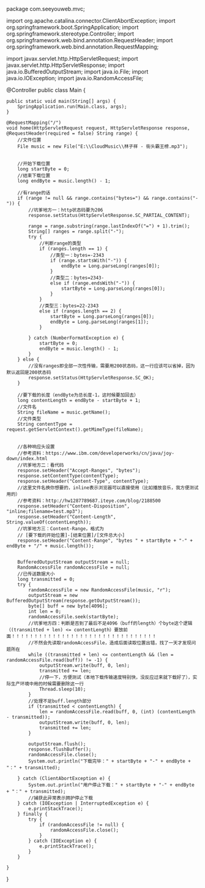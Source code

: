 
package com.seeyouweb.mvc;
 
import org.apache.catalina.connector.ClientAbortException;
import org.springframework.boot.SpringApplication;
import org.springframework.stereotype.Controller;
import org.springframework.web.bind.annotation.RequestHeader;
import org.springframework.web.bind.annotation.RequestMapping;
 
import javax.servlet.http.HttpServletRequest;
import javax.servlet.http.HttpServletResponse;
import java.io.BufferedOutputStream;
import java.io.File;
import java.io.IOException;
import java.io.RandomAccessFile;
 
@Controller
public class Main {
 
    public static void main(String[] args) {
        SpringApplication.run(Main.class, args);
    }
 
    @RequestMapping("/")
    void home(HttpServletRequest request, HttpServletResponse response, @RequestHeader(required = false) String range) {
        //文件位置
        File music = new File("E:\\CloudMusic\\林子祥 - 街头霸王榜.mp3");
 
 
        //开始下载位置
        long startByte = 0;
        //结束下载位置
        long endByte = music.length() - 1;
 
        //有range的话
        if (range != null && range.contains("bytes=") && range.contains("-")) {
            //坑爹地方一：http状态码要为206
            response.setStatus(HttpServletResponse.SC_PARTIAL_CONTENT);
 
            range = range.substring(range.lastIndexOf("=") + 1).trim();
            String[] ranges = range.split("-");
            try {
                //判断range的类型
                if (ranges.length == 1) {
                    //类型一：bytes=-2343
                    if (range.startsWith("-")) {
                        endByte = Long.parseLong(ranges[0]);
                    }
                    //类型二：bytes=2343-
                    else if (range.endsWith("-")) {
                        startByte = Long.parseLong(ranges[0]);
                    }
                }
                //类型三：bytes=22-2343
                else if (ranges.length == 2) {
                    startByte = Long.parseLong(ranges[0]);
                    endByte = Long.parseLong(ranges[1]);
                }
 
            } catch (NumberFormatException e) {
                startByte = 0;
                endByte = music.length() - 1;
            }
        } else {
            //没有ranges即全部一次性传输，需要用200状态码，这一行应该可以省掉，因为默认返回是200状态码
            response.setStatus(HttpServletResponse.SC_OK);
        }
 
        //要下载的长度（endByte为总长度-1，这时候要加回去）
        long contentLength = endByte - startByte + 1;
        //文件名
        String fileName = music.getName();
        //文件类型
        String contentType = request.getServletContext().getMimeType(fileName);
 
 
        //各种响应头设置
        //参考资料：https://www.ibm.com/developerworks/cn/java/joy-down/index.html
        //坑爹地方二：看代码
        response.setHeader("Accept-Ranges", "bytes");
        response.setContentType(contentType);
        response.setHeader("Content-Type", contentType);
        //这里文件名换你想要的，inline表示浏览器可以直接使用（比如播放音乐，我方便测试用的）
        //参考资料：http://hw1287789687.iteye.com/blog/2188500
        response.setHeader("Content-Disposition", "inline;filename=test.mp3");
        response.setHeader("Content-Length", String.valueOf(contentLength));
        //坑爹地方三：Content-Range，格式为
        // [要下载的开始位置]-[结束位置]/[文件总大小]
        response.setHeader("Content-Range", "bytes " + startByte + "-" + endByte + "/" + music.length());
 
 
        BufferedOutputStream outputStream = null;
        RandomAccessFile randomAccessFile = null;
        //已传送数据大小
        long transmitted = 0;
        try {
            randomAccessFile = new RandomAccessFile(music, "r");
            outputStream = new BufferedOutputStream(response.getOutputStream());
            byte[] buff = new byte[4096];
            int len = 0;
            randomAccessFile.seek(startByte);
            //坑爹地方四：判断是否到了最后不足4096（buff的length）个byte这个逻辑（(transmitted + len) <= contentLength）要放前面！！！！！！！！！！！！！！！！！！！！！！！！！！！！！！！！
            //不然会先读取randomAccessFile，造成后面读取位置出错，找了一天才发现问题所在
            while ((transmitted + len) <= contentLength && (len = randomAccessFile.read(buff)) != -1) {
                outputStream.write(buff, 0, len);
                transmitted += len;
                //停一下，方便测试（本地下载传输速度特别快，没反应过来就下载好了），实际生产环境中用的时候需要删除这一行
                Thread.sleep(10);
            }
            //处理不足buff.length部分
            if (transmitted < contentLength) {
                len = randomAccessFile.read(buff, 0, (int) (contentLength - transmitted));
                outputStream.write(buff, 0, len);
                transmitted += len;
            }
 
            outputStream.flush();
            response.flushBuffer();
            randomAccessFile.close();
            System.out.println("下载完毕：" + startByte + "-" + endByte + "：" + transmitted);
 
        } catch (ClientAbortException e) {
            System.out.println("用户停止下载：" + startByte + "-" + endByte + "：" + transmitted);
            //捕获此异常表示拥护停止下载
        } catch (IOException | InterruptedException e) {
            e.printStackTrace();
        } finally {
            try {
                if (randomAccessFile != null) {
                    randomAccessFile.close();
                }
            } catch (IOException e) {
                e.printStackTrace();
            }
        }
 
    }
 
 
}
